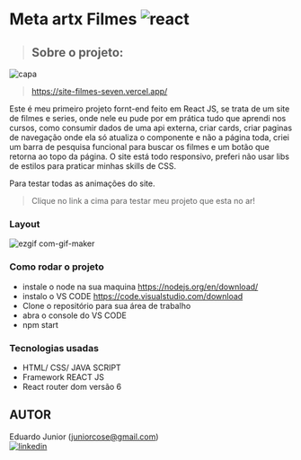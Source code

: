 # Meta artx Filmes ![react](https://img.shields.io/badge/React-20232A?style=for-the-badge&logo=react&logoColor=61DAFB)

> ## Sobre o projeto:

![capa](https://user-images.githubusercontent.com/100806337/171940821-feded546-f806-4e7a-94c1-8e7b3eef2687.png)

> https://site-filmes-seven.vercel.app/

 Este é meu primeiro projeto fornt-end feito em React JS, se trata de um site de filmes e series,
 onde nele eu pude por em prática tudo que aprendi nos cursos, como consumir dados de uma api externa,
 criar cards, criar paginas de navegação onde ela só atualiza o componente e não a página toda,
 criei um barra de pesquisa funcional para buscar os filmes e um botão que retorna ao topo da página.
 O site está todo responsivo, preferi não usar libs de estilos para praticar minhas skills de CSS.
 
 Para testar todas as animações do site. 
 > Clique no link a cima para testar meu projeto que esta no ar!

### Layout
![ezgif com-gif-maker](https://user-images.githubusercontent.com/100806337/171944361-977cd841-4e0f-4217-8321-0fa9abeb3ecb.gif)

### Como rodar o projeto
* instale o node na sua maquina https://nodejs.org/en/download/
* instalo o VS CODE https://code.visualstudio.com/download
* Clone o repositório para sua área de trabalho
* abra o console do VS CODE 
* npm start

### Tecnologias usadas
* HTML/ CSS/ JAVA SCRIPT
* Framework REACT JS
* React router dom versão 6

## AUTOR
Eduardo Junior (juniorcose@gmail.com)<br/>
[![linkedin](https://img.shields.io/badge/LinkedIn-0077B5?style=for-the-badge&logo=linkedin&logoColor=white)](https://www.linkedin.com/in/eduardo-santos-221b43203/)




